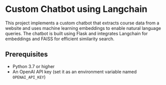 # Custom Chatbot using Langchain

This project implements a custom chatbot that extracts course data from a website and uses machine learning embeddings to enable natural language queries. The chatbot is built using Flask and integrates Langchain for embeddings and FAISS for efficient similarity search.


## Prerequisites

- Python 3.7 or higher
- An OpenAI API key (set it as an environment variable named `OPENAI_API_KEY`)

